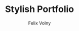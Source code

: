 ---
title: "Stylish Portfolio"
github: https://github.com/volny/stylish-portfolio-jekyll
demo: https://volny.github.io/stylish-portfolio-jekyll/
author: Felix Volny
draft: true
ssg:
  - Jekyll
cms:
  - No Cms
---